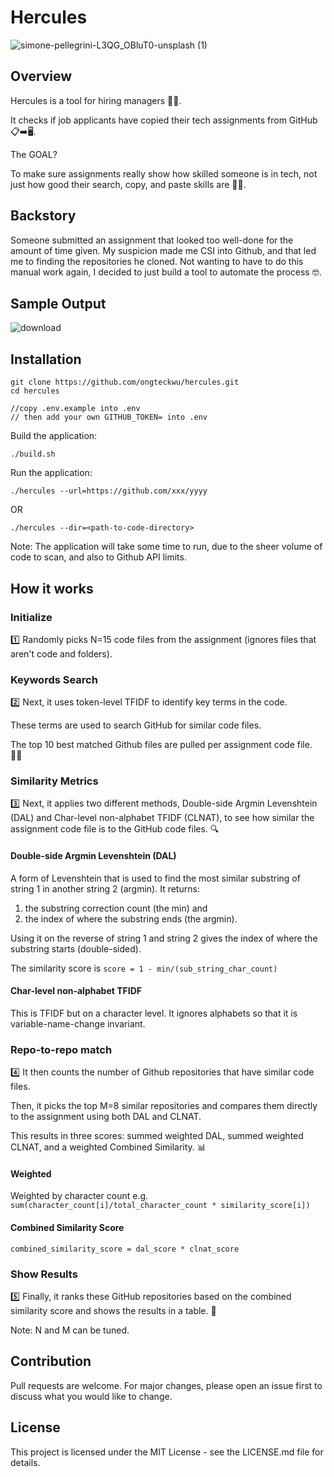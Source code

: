 # Hercules
![simone-pellegrini-L3QG_OBluT0-unsplash (1)](https://github.com/ongteckwu/hercules/assets/3834724/08978007-8d9b-4fae-87cd-179fb15fcd38)



## Overview
Hercules is a tool for hiring managers 🕵️‍♀️.

It checks if job applicants have copied their tech assignments from GitHub 📋➡️🖥️.

The GOAL? 

To make sure assignments really show how skilled someone is in tech, not just how good their search, copy, and paste skills are 🚫📑.

## Backstory

Someone submitted an assignment that looked too well-done for the amount of time given. My suspicion made me CSI into Github, and that led me to finding the repositories he cloned. Not wanting to have to do this manual work again, I decided to just build a tool to automate the process 🤓.

## Sample Output
![download](https://github.com/ongteckwu/hercules/assets/3834724/b464b537-8c85-4f91-9b6c-ebfe3b020d37)

## Installation

```
git clone https://github.com/ongteckwu/hercules.git
cd hercules

//copy .env.example into .env
// then add your own GITHUB_TOKEN= into .env
```

Build the application:
```
./build.sh
```

Run the application:
```
./hercules --url=https://github.com/xxx/yyyy
```
OR
```
./hercules --dir=<path-to-code-directory>
```

Note: The application will take some time to run, due to the sheer volume of code to scan, and also to Github API limits.

## How it works

### Initialize

1️⃣ Randomly picks N=15 code files from the assignment (ignores files that aren't code and folders).

### Keywords Search
2️⃣ Next, it uses token-level TFIDF to identify key terms in the code. 

These terms are used to search GitHub for similar code files. 

The top 10 best matched Github files are pulled per assignment code file. 🕵️‍♂️

### Similarity Metrics

3️⃣ Next, it applies two different methods, Double-side Argmin Levenshtein (DAL) and Char-level non-alphabet TFIDF (CLNAT), to see how similar the assignment code file is to the GitHub code files. 🔍 

#### Double-side Argmin Levenshtein (DAL)
A form of Levenshtein that is used to find the most similar substring of string 1 in another string 2 (argmin). 
It returns:
1. the substring correction count (the min) and
2. the index of where the substring ends (the argmin).

Using it on the reverse of string 1 and string 2 gives the index of where the substring starts (double-sided).

The similarity score is `score = 1 - min/(sub_string_char_count)`

#### Char-level non-alphabet TFIDF
This is TFIDF but on a character level. It ignores alphabets so that it is variable-name-change invariant.

### Repo-to-repo match

4️⃣ It then counts the number of Github repositories that have similar code files. 

Then, it picks the top M=8 similar repositories and compares them directly to the assignment using both DAL and CLNAT. 

This results in three scores: summed weighted DAL, summed weighted CLNAT, and a weighted Combined Similarity. 📊

#### Weighted
Weighted by character count e.g. `sum(character_count[i]/total_character_count * similarity_score[i])`

#### Combined Similarity Score
`combined_similarity_score = dal_score * clnat_score`

### Show Results
5️⃣  Finally, it ranks these GitHub repositories based on the combined similarity score and shows the results in a table. 📝

Note: N and M can be tuned.

## Contribution
Pull requests are welcome. For major changes, please open an issue first to discuss what you would like to change.

## License
This project is licensed under the MIT License - see the LICENSE.md file for details.
